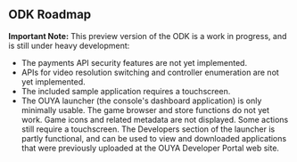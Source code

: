 ## ODK Roadmap

**Important Note:** This preview version of the ODK is a work in progress, and is still under heavy development: 
* The payments API security features are not yet implemented.
* APIs for video resolution switching and controller enumeration are not yet implemented. 
* The included sample application requires a touchscreen.
* The OUYA launcher (the console's dashboard application) is only minimally usable. The game browser and store functions do not yet work. Game icons and related metadata are not displayed. Some actions still require a touchscreen. The Developers section of the launcher is partly functional, and can be used to view and downloaded applications that were previously uploaded at the OUYA Developer Portal web site.
